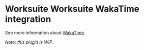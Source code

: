 # Worksuite Worksuite WakaTime integration

See more information about [WakaTime](https://wakatime.com).

*Note: this plugin is WIP.*
